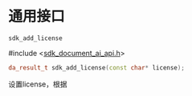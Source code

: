 # 通用接口



`sdk_add_license`

 \#include &lt;[sdk_document_ai_api.h](https://github.com/PaddlePaddle/Paddle-Lite/tree/develop/lite/api/paddle_api.h)&gt;

```c++
da_result_t sdk_add_license(const char* license);
```

设置license，根据